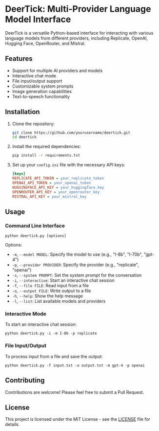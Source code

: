 # DeerTick: Multi-Provider Language Model Interface

DeerTick is a versatile Python-based interface for interacting with various language models from different providers, including Replicate, OpenAI, Hugging Face, OpenRouter, and Mistral.

## Features

- Support for multiple AI providers and models
- Interactive chat mode
- File input/output support
- Customizable system prompts
- Image generation capabilities
- Text-to-speech functionality

## Installation

1. Clone the repository:
   ```bash
   git clone https://github.com/yourusername/deertick.git
   cd deertick
   ```

2. Install the required dependencies:
   ```bash
   pip install -r requirements.txt
   ```

3. Set up your `config.ini` file with the necessary API keys:
   ```ini
   [keys]
   REPLICATE_API_TOKEN = your_replicate_token
   OPENAI_API_TOKEN = your_openai_token
   HUGGINGFACE_API_KEY = your_huggingface_key
   OPENROUTER_API_KEY = your_openrouter_key
   MISTRAL_API_KEY = your_mistral_key
   ```

## Usage

### Command Line Interface

```
python deertick.py [options]
```

Options:
- `-m`, `--model MODEL`: Specify the model to use (e.g., "I-8b", "I-70b", "gpt-4")
- `-p`, `--provider PROVIDER`: Specify the provider (e.g., "replicate", "openai")
- `-s`, `--system PROMPT`: Set the system prompt for the conversation
- `-i`, `--interactive`: Start an interactive chat session
- `-f`, `--file FILE`: Read input from a file
- `-o`, `--output FILE`: Write output to a file
- `-h`, `--help`: Show the help message
- `-l`, `--list`: List available models and providers

### Interactive Mode

To start an interactive chat session:

```
python deertick.py -i -m I-8b -p replicate
```

### File Input/Output

To process input from a file and save the output:

```
python deertick.py -f input.txt -o output.txt -m gpt-4 -p openai
```

## Contributing

Contributions are welcome! Please feel free to submit a Pull Request.

## License

This project is licensed under the MIT License - see the [LICENSE](LICENSE) file for details.
